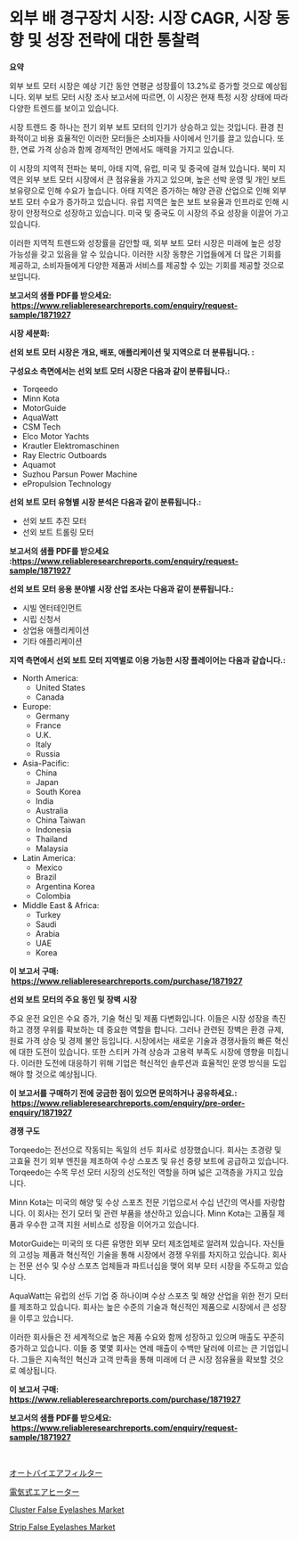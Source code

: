 <p><h1>외부 배 경구장치 시장: 시장 CAGR, 시장 동향 및 성장 전략에 대한 통찰력</h1></p><p><strong>요약</strong></p>
<p><p>외부 보트 모터 시장은 예상 기간 동안 연평균 성장률이 13.2%로 증가할 것으로 예상됩니다. 외부 보트 모터 시장 조사 보고서에 따르면, 이 시장은 현재 특정 시장 상태에 따라 다양한 트렌드를 보이고 있습니다.</p><p>시장 트렌드 중 하나는 전기 외부 보트 모터의 인기가 상승하고 있는 것입니다. 환경 친화적이고 비용 효율적인 이러한 모터들은 소비자들 사이에서 인기를 끌고 있습니다. 또한, 연료 가격 상승과 함께 경제적인 면에서도 매력을 가지고 있습니다.</p><p>이 시장의 지역적 전파는 북미, 아태 지역, 유럽, 미국 및 중국에 걸쳐 있습니다. 북미 지역은 외부 보트 모터 시장에서 큰 점유율을 가지고 있으며, 높은 선박 운영 및 개인 보트 보유량으로 인해 수요가 높습니다. 아태 지역은 증가하는 해양 관광 산업으로 인해 외부 보트 모터 수요가 증가하고 있습니다. 유럽 지역은 높은 보트 보유율과 인프라로 인해 시장이 안정적으로 성장하고 있습니다. 미국 및 중국도 이 시장의 주요 성장을 이끌어 가고 있습니다.</p><p>이러한 지역적 트렌드와 성장률을 감안할 때, 외부 보트 모터 시장은 미래에 높은 성장 가능성을 갖고 있음을 알 수 있습니다. 이러한 시장 동향은 기업들에게 더 많은 기회를 제공하고, 소비자들에게 다양한 제품과 서비스를 제공할 수 있는 기회를 제공할 것으로 보입니다.</p></p>
<p><strong>보고서의 샘플 PDF를 받으세요: &nbsp;<a href="https://www.reliableresearchreports.com/enquiry/request-sample/1871927">https://www.reliableresearchreports.com/enquiry/request-sample/1871927</a></strong></p>
<p><strong>시장 세분화:</strong></p>
<p><strong> 선외 보트 모터 시장은 개요, 배포, 애플리케이션 및 지역으로 더 분류됩니다. :</strong></p>
<p><strong>구성요소 측면에서는 선외 보트 모터 시장은 다음과 같이 분류됩니다.:</strong></p>
<p><ul><li>Torqeedo</li><li>Minn Kota</li><li>MotorGuide</li><li>AquaWatt</li><li>CSM Tech</li><li>Elco Motor Yachts</li><li>Krautler Elektromaschinen</li><li>Ray Electric Outboards</li><li>Aquamot</li><li>Suzhou Parsun Power Machine</li><li>ePropulsion Technology</li></ul></p>
<p><strong> 선외 보트 모터 유형별 시장 분석은 다음과 같이 분류됩니다.:</strong></p>
<p><ul><li>선외 보트 추진 모터</li><li>선외 보트 트롤링 모터</li></ul></p>
<p><strong>보고서의 샘플 PDF를 받으세요 :<a href="https://www.reliableresearchreports.com/enquiry/request-sample/1871927">https://www.reliableresearchreports.com/enquiry/request-sample/1871927</a></strong></p>
<p><strong> 선외 보트 모터 응용 분야별 시장 산업 조사는 다음과 같이 분류됩니다.:</strong></p>
<p><ul><li>시빌 엔터테인먼트</li><li>시립 신청서</li><li>상업용 애플리케이션</li><li>기타 애플리케이션</li></ul></p>
<p><strong>지역 측면에서 선외 보트 모터 지역별로 이용 가능한 시장 플레이어는 다음과 같습니다.:</strong></p>
<p><ul>
    <li>
        North America:
        <ul>
            <li>United States</li>
            <li>Canada</li>
        </ul>
    </li>
    <li>
        Europe:
        <ul>
            <li>Germany</li>
            <li>France</li>
            <li>U.K.</li>
            <li>Italy</li>
            <li>Russia</li>
        </ul>
    </li>
    <li>
        Asia-Pacific:
        <ul>
            <li>China</li>
            <li>Japan</li>
            <li>South Korea</li>
            <li>India</li>
            <li>Australia</li>
            <li>China Taiwan</li>
            <li>Indonesia</li>
            <li>Thailand</li>
            <li>Malaysia</li>
        </ul>
    </li>
    <li>
        Latin America:
        <ul>
            <li>Mexico</li>
            <li>Brazil</li>
            <li>Argentina Korea</li>
            <li>Colombia</li>
        </ul>
    </li>
    <li>
        Middle East & Africa:
        <ul>
            <li>Turkey</li>
            <li>Saudi</li>
            <li>Arabia</li>
            <li>UAE</li>
            <li>Korea</li>
        </ul>
    </li>
    </ul></p>
<p><strong>이 보고서 구매: &nbsp;<a href="https://www.reliableresearchreports.com/purchase/1871927">https://www.reliableresearchreports.com/purchase/1871927</a></strong></p>
<p><strong>선외 보트 모터의 주요 동인 및 장벽 시장</strong></p>
<p><p>주요 운전 요인은 수요 증가, 기술 혁신 및 제품 다변화입니다. 이들은 시장 성장을 촉진하고 경쟁 우위를 확보하는 데 중요한 역할을 합니다. 그러나 관련된 장벽은 환경 규제, 원료 가격 상승 및 경제 불안 등입니다. 시장에서는 새로운 기술과 경쟁사들의 빠른 혁신에 대한 도전이 있습니다. 또한 스티커 가격 상승과 고용력 부족도 시장에 영향을 미칩니다. 이러한 도전에 대응하기 위해 기업은 혁신적인 솔루션과 효율적인 운영 방식을 도입해야 할 것으로 예상됩니다.</p></p>
<p><strong>이 보고서를 구매하기 전에 궁금한 점이 있으면 문의하거나 공유하세요.: &nbsp;<a href="https://www.reliableresearchreports.com/enquiry/pre-order-enquiry/1871927">https://www.reliableresearchreports.com/enquiry/pre-order-enquiry/1871927</a></strong></p>
<p><strong>경쟁 구도</strong></p>
<p><p>Torqeedo는 전선으로 작동되는 독일의 선두 회사로 성장했습니다. 회사는 초경량 및 고효율 전기 외부 엔진을 제조하여 수상 스포츠 및 유선 중량 보트에 공급하고 있습니다. Torqeedo는 수목 무선 모터 시장의 선도적인 역할을 하며 넓은 고객층을 가지고 있습니다.</p><p>Minn Kota는 미국의 해양 및 수상 스포츠 전문 기업으로서 수십 년간의 역사를 자랑합니다. 이 회사는 전기 모터 및 관련 부품을 생산하고 있습니다. Minn Kota는 고품질 제품과 우수한 고객 지원 서비스로 성장을 이어가고 있습니다.</p><p>MotorGuide는 미국의 또 다른 유명한 외부 모터 제조업체로 알려져 있습니다. 자신들의 고성능 제품과 혁신적인 기술을 통해 시장에서 경쟁 우위를 차지하고 있습니다. 회사는 전문 선수 및 수상 스포츠 업체들과 파트너십을 맺어 외부 모터 시장을 주도하고 있습니다.</p><p>AquaWatt는 유럽의 선두 기업 중 하나이며 수상 스포츠 및 해양 산업을 위한 전기 모터를 제조하고 있습니다. 회사는 높은 수준의 기술과 혁신적인 제품으로 시장에서 큰 성장을 이루고 있습니다.</p><p>이러한 회사들은 전 세계적으로 높은 제품 수요와 함께 성장하고 있으며 매출도 꾸준히 증가하고 있습니다. 이들 중 몇몇 회사는 연례 매출이 수백만 달러에 이르는 큰 기업입니다. 그들은 지속적인 혁신과 고객 만족을 통해 미래에 더 큰 시장 점유율을 확보할 것으로 예상됩니다.</p></p>
<p><strong>이 보고서 구매: &nbsp; <a href="https://www.reliableresearchreports.com/purchase/1871927">https://www.reliableresearchreports.com/purchase/1871927</a></strong></p>
<p><strong>보고서의 샘플 PDF를 받으세요: &nbsp;<a href="https://www.reliableresearchreports.com/enquiry/request-sample/1871927">https://www.reliableresearchreports.com/enquiry/request-sample/1871927</a></strong><strong></strong></p>
<p>&nbsp;</p>
<p><p><a href="https://medium.com/@alyle7648/%E3%82%AA%E3%83%BC%E3%83%88%E3%83%90%E3%82%A4%E7%94%A8%E3%82%A8%E3%82%A2%E3%83%95%E3%82%A3%E3%83%AB%E3%82%BF%E3%83%BC%E5%B8%82%E5%A0%B4-%E5%B8%82%E5%A0%B4%E3%82%B7%E3%82%A7%E3%82%A2-%E5%B8%82%E5%A0%B4%E3%83%88%E3%83%AC%E3%83%B3%E3%83%89-%E3%81%8A%E3%82%88%E3%81%B3%E5%B0%86%E6%9D%A5%E3%81%AE%E6%88%90%E9%95%B7%E3%81%AE%E6%8E%A2%E7%B4%A2-1ffcdc6d133c">オートバイエアフィルター</a></p><p><a href="https://medium.com/@abdielkilback/%E9%9B%BB%E6%B0%97%E7%A9%BA%E6%B0%97%E5%8A%A0%E7%86%B1%E5%99%A8%E5%B8%82%E5%A0%B4-2031%E5%B9%B4%E3%81%BE%E3%81%A7%E3%81%AE%E3%83%88%E3%83%AC%E3%83%B3%E3%83%89-%E4%BA%88%E6%B8%AC-%E7%AB%B6%E4%BA%89%E5%88%86%E6%9E%90-d82d479ec15a">電気式エアヒーター</a></p><p><a href="https://github.com/bobicer/Market-Research-Report-List-2/blob/main/cluster-false-eyelashes-market.md">Cluster False Eyelashes Market</a></p><p><a href="https://github.com/timeliteaut/Market-Research-Report-List-1/blob/main/strip-false-eyelashes-market.md">Strip False Eyelashes Market</a></p></p>